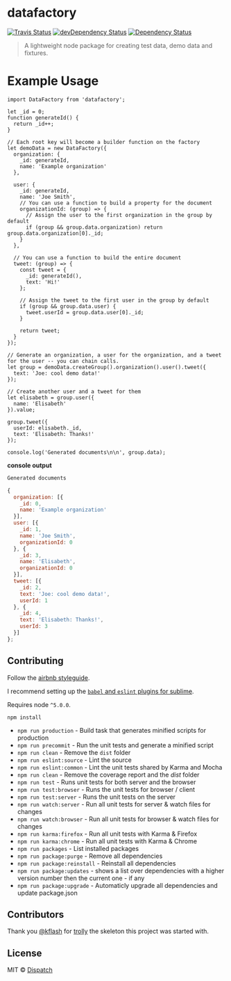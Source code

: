 # datafactory

[![Travis Status][trav_img]][trav_site]
[![devDependency Status](https://david-dm.org/dispatchme/datafactory/dev-status.svg)](https://david-dm.org/dispatchme/datafactory)
[![Dependency Status](https://david-dm.org/dispatchme/datafactory.svg)](https://david-dm.org/dispatchme/datafactory)

> A lightweight node package for creating test data, demo data and fixtures.

# Example Usage

````
import DataFactory from 'datafactory';

let _id = 0;
function generateId() {
  return _id++;
}

// Each root key will become a builder function on the factory
let demoData = new DataFactory({
  organization: {
    _id: generateId,
    name: 'Example organization'
  },

  user: {
    _id: generateId,
    name: 'Joe Smith',
    // You can use a function to build a property for the document
    organizationId: (group) => {
      // Assign the user to the first organization in the group by default
      if (group && group.data.organization) return group.data.organization[0]._id;
    }
  },

  // You can use a function to build the entire document
  tweet: (group) => {
    const tweet = {
      _id: generateId(),
      text: 'Hi!'
    };

    // Assign the tweet to the first user in the group by default
    if (group && group.data.user) {
      tweet.userId = group.data.user[0]._id;
    }

    return tweet;
  }
});

// Generate an organization, a user for the organization, and a tweet for the user -- you can chain calls.
let group = demoData.createGroup().organization().user().tweet({
  text: 'Joe: cool demo data!'
});

// Create another user and a tweet for them
let elisabeth = group.user({
  name: 'Elisabeth'
}).value;

group.tweet({
  userId: elisabeth._id,
  text: 'Elisabeth: Thanks!'
});

console.log('Generated documents\n\n', group.data);
````

**console output**
````js
Generated documents

{
  organization: [{
    _id: 0,
    name: 'Example organization'
  }],
  user: [{
    _id: 1,
    name: 'Joe Smith',
    organizationId: 0
  }, {
    _id: 3,
    name: 'Elisabeth',
    organizationId: 0
  }],
  tweet: [{
    _id: 2,
    text: 'Joe: cool demo data!',
    userId: 1
  }, {
    _id: 4,
    text: 'Elisabeth: Thanks!',
    userId: 3
  }]
};
````

## Contributing

Follow the [airbnb styleguide](https://github.com/airbnb/javascript#ecmascript-6-styles).

I recommend setting up the [`babel` and `eslint` plugins for sublime](http://jonathancreamer.com/setup-eslint-with-es6-in-sublime-text).

Requires node `^5.0.0`.

```
npm install 
```

* `npm run production` - Build task that generates minified scripts for production
* `npm run precommit` - Run the unit tests and generate a minified script
* `npm run clean` - Remove the `dist` folder
* `npm run eslint:source` - Lint the source
* `npm run eslint:common` - Lint the unit tests shared by Karma and Mocha
* `npm run clean` - Remove the coverage report and the *dist* folder
* `npm run test` - Runs unit tests for both server and the browser
* `npm run test:browser` - Runs the unit tests for browser / client
* `npm run test:server` - Runs the unit tests on the server
* `npm run watch:server` - Run all unit tests for server & watch files for changes
* `npm run watch:browser` - Run all unit tests for browser & watch files for changes
* `npm run karma:firefox` - Run all unit tests with Karma & Firefox
* `npm run karma:chrome` - Run all unit tests with Karma & Chrome
* `npm run packages` - List installed packages
* `npm run package:purge` - Remove all dependencies
* `npm run package:reinstall` - Reinstall all dependencies
* `npm run package:updates` - shows a list over dependencies with a higher version number then the current one - if any 
* `npm run package:upgrade` - Automaticly upgrade all dependencies and update package.json

## Contributors

Thank you [@kflash](https://github.com/Kflash) for [trolly](https://github.com/Kflash/trolly) the skeleton this project was started with.

## License
MIT © [Dispatch](https://github.com/dispatchme)

[trav_img]: https://api.travis-ci.org/DispatchMe/datafactory.svg
[trav_site]: https://travis-ci.org/DispatchMe/datafactory


